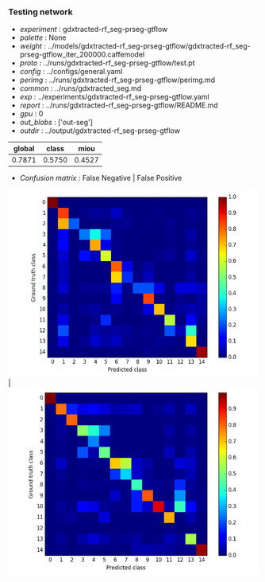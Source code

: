 ### Testing network
- *experiment* : gdxtracted-rf_seg-prseg-gtflow
- *palette* : None
- *weight* : ../models/gdxtracted-rf_seg-prseg-gtflow/gdxtracted-rf_seg-prseg-gtflow_iter_200000.caffemodel
- *proto* : ../runs/gdxtracted-rf_seg-prseg-gtflow/test.pt
- *config* : ../configs/general.yaml
- *perimg* : ../runs/gdxtracted-rf_seg-prseg-gtflow/perimg.md
- *common* : ../runs/gdxtracted_seg.md
- *exp* : ../experiments/gdxtracted-rf_seg-prseg-gtflow.yaml
- *report* : ../runs/gdxtracted-rf_seg-prseg-gtflow/README.md
- *gpu* : 0
- *out_blobs* : ['out-seg']
- *outdir* : ../output/gdxtracted-rf_seg-prseg-gtflow

global | class | miou
------ | ----- | ----
0.7871 | 0.5750 | 0.4527

- *Confusion matrix* : False Negative | False Positive

![conf_mat_fn](confmat_fn.png) | ![conf_mat_fp](confmat_fp.png)
